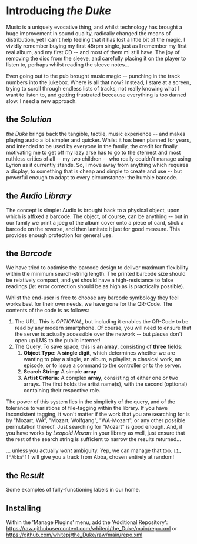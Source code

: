 # Introducing _the Duke_

Music is a uniquely evocative thing, and whilst technology has brought a huge
improvement in sound quality, radically changed the means of distribution, yet
I can't help feeling that it has lost a little bit of the magic. I vividly
remember buying my first 45rpm single, just as I remember my first real album,
and my first CD -- and most of them mI still have. The joy of removing the disc
from the sleeve, and carefully placing it on the player to listen to, perhaps
whilst reading the sleeve notes...

Even going out to the pub brought music magic -- punching in the track numbers
into the jukebox. Where is all that now? Instead, I stare at a screen, trying to
scroll through endless lists of tracks, not really knowing what I want to listen
to, and getting frustrated beccause everything is too darned slow. I need a new
approach.

## the _Solution_

_the Duke_ brings back the tangible, tactile, music experience -- and makes playing
audio a lot simpler and quicker. Whilst it has been planned for years, and intended
to be used by everyone in the family, the credit for finally motivating me to get off
my lazy arse has to go to the sternest and most ruthless critics of all -- my two
children -- who really couldn't manage using Lyrion as it currently stands. So, I
move away from anything which requires a display, to something that is cheap and
simple to create and use -- but powerful enough to adapt to every circumstance: the
humble barcode.

## the _Audio Library_

The concept is simple: Audio is brought back to a physical object, upon which is
affixed a barcode. The object, of course, can be anything -- but in our family we print
a jpeg of the album cover onto a piece of card, stick a barcode on the reverse, and
then lamitate it just for good measure. This provides enough protection for general
use.

## the _Barcode_

We have tried to optimise the barcode design to deliver maximum flexibility within the
minimum search-string length. The printed barcode size should be relatively compact,
and yet should have a high-resistance to false readings (_ie_: error correction should
be as high as is practically possible).

Whilst the end-user is free to choose any barcode symbology they feel works best for
their own needs, we have gone for the QR-Code. The contents of the code is as follows:

1) The URL.
This is _OPTIONAL_, but including it enables the QR-Code to be read by any
modern smartphone. Of course, you will need to ensure that the server is actually
accessible over the network -- but *please* don't open up LMS to the public internet!
2) The Query.
To save space, this is **an array**, consisting of **three** fields:
   1) **Object Type:** A **single digit**, which determines whether we are wanting to play
   a single, an album, a playlist, a classical work, an episode, or to issue a
   command to the controller or to the server.
   2) **Search String:** A simple **array**
   3) **Artist Criteria:** A complex **array**, consisting of either one or two arrays.
   The first holds the artist name(s), with the second (optional) containing their
   respective role.

The power of this system lies in the simplicity of the query, and of the tolerance to
variations of file-tagging within the library. If you have inconsistent tagging, it won't
matter if the work that you are searching for is by "Mozart, WA", "Mozart, Wolfgang",
"WA-Mozart", or any other possible permutation thereof. Just searching for "Mozart"
is good enough. And, if you have works by _Leopold Mozart_ in your library as well, just
ensure that the rest of the search string is sufficient to narrow the results returned...

... unless you actually _want_ ambiguity. Yep, we can manage that too. `[1, ["Abba"]]` will
give you a track from Abba, chosen entirely at random!

## the _Result_
Some examples of fully-functioning labels in our home.


## Installing
Within the 'Manage Plugins' menu, add the 'Additional Repository':
https://raw.githubusercontent.com/whitepj/the_Duke/main/repo.xml
or
https://github.com/whitepj/the_Duke/raw/main/repo.xml
